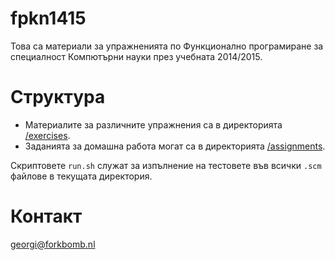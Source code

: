 fpkn1415
========

Това са материали за упражненията по Функционално програмиране за специалност Компютърни науки през учебната 2014/2015.

Структура
=========

* Материалите за различните упражнения са в директорията [/exercises](/exercises).
* Заданията за домашна работа могат са в директорията [/assignments](/assignments).

Скриптовете `run.sh` служат за изпълнение на тестовете във всички `.scm` файлове в текущата директория.

Контакт
=======

georgi@forkbomb.nl
